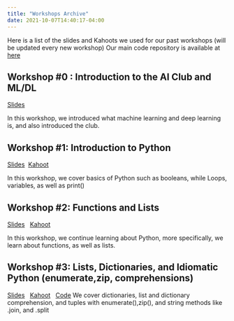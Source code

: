 ```yaml
---
title: "Workshops Archive"
date: 2021-10-07T14:40:17-04:00
---
```

Here is a list of the slides and Kahoots we used for our past workshops (will be updated every new workshop)
Our main code repository is available at [here](https://github.com/marianopolis-ai/workshop-code)

Workshop #0 : Introduction to the AI Club and ML/DL
---

[Slides](https://docs.google.com/presentation/d/e/2PACX-1vTyr0XpADJGe66xqJtA04TEpJWv_0DIB_-BmulnXkvps1o9yJsmYBYBhhW30sFYgSjeQk1mmCiWRsr4/pub?start=false&loop=false&delayms=3000#slide=id.ge48338948b_2_65)

In this workshop, we introduced what machine learning and deep learning is, and also introduced the club.


Workshop #1: Introduction to Python
---
[Slides](https://docs.google.com/presentation/d/e/2PACX-1vQwT9llon0ZiGRcHUvCYGsdUYup-T4S2VpCMK8NMNEpNFHLVniT4ANUOKdswPY6rfabH5sHfbv1jznZ/pub?start=false&loop=false&delayms=3000) 
&nbsp;[Kahoot](https://create.kahoot.it/share/python-introduction/f113a069-2b17-4fba-8158-2461241f6ea5)

In this workshop, we cover basics of Python such as booleans, while Loops, variables, as well as print()


Workshop #2: Functions and Lists
---
[Slides](https://docs.google.com/presentation/d/e/2PACX-1vR3Y5kjSAizijiwPQwxgquoFLndWI06LA4eP1xv7VtxaKx_-ixjAfgYz4B6LU9JoOHIWRRNB_kJMNtl/pub?start=false&loop=false&delayms=3000) 
&nbsp; [Kahoot](https://create.kahoot.it/share/python-functions-and-lists/10e09688-609f-42fc-9fa2-1d56f1f553bd)

In this workshop, we continue learning about Python, more specifically, we learn about functions, as well as lists.


Workshop #3: Lists, Dictionaries, and Idiomatic Python (enumerate,zip, comprehensions)
---
[Slides](https://docs.google.com/presentation/d/e/2PACX-1vT18ex4aIGe0-o34VBzHr75OaelVzXQtgHw2rp6PdnkZi9HdrdTcRa4yRJnOGediwqpvR-aMHXArvHo/pub?start=false&loop=false&delayms=3000)
&nbsp; [Kahoot](https://create.kahoot.it/share/python-3-manipulating-lists-and-dictionaries/14e77a22-ca32-46af-83d5-c7823cf4b373)
&nbsp; [Code](https://github.com/marianopolis-ai/workshop-code/blob/master/3-lists-dictionaries-comprehension/main.ipynb)
We cover dictionaries, list and dictionary comprehension, and tuples with enumerate(),zip(), and string methods like .join, and .split

